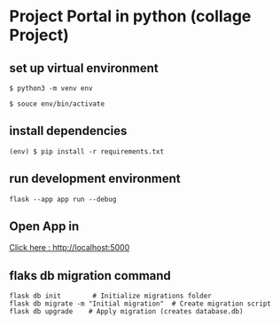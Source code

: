 # Project Portal in python (collage Project)

## set up virtual environment

```
$ python3 -m venv env

$ souce env/bin/activate
```

## install dependencies

```
(env) $ pip install -r requirements.txt
```

## run development environment

```
flask --app app run --debug
```

## Open App in

[Click here : http://localhost:5000](http://localhost:5000)

## flaks db migration command

```
flask db init        # Initialize migrations folder
flask db migrate -m "Initial migration"  # Create migration script
flask db upgrade    # Apply migration (creates database.db)
```
